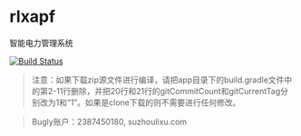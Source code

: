# rlxapf
智能电力管理系统

[![Build Status](https://travis-ci.org/taowenyin/RLXAPF.svg?branch=master)](https://travis-ci.org/taowenyin/RLXAPF)

> 注意：如果下载zip源文件进行编译，请把app目录下的build.gradle文件中的第2-11行删除，并把20行和21行的gitCommitCount和gitCurrentTag分别改为1和“1”。如果是clone下载的则不需要进行任何修改。

> Bugly账户：2387450180, suzhoulixu.com